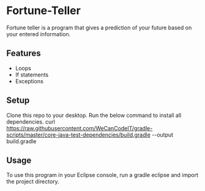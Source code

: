 # Fortune-Teller
Fortune teller is a program that gives a prediction of your future based on your entered information.
## Features
* Loops
* If statements
* Exceptions
## Setup
Clone this repo to your desktop. 
Run the below command to install all dependencies.
curl https://raw.githubusercontent.com/WeCanCodeIT/gradle-scripts/master/core-java-test-dependencies/build.gradle --output build.gradle 
## Usage
To use this program in your Eclipse console, run a gradle eclipse and import the project directory.
